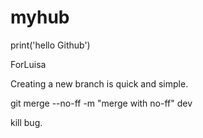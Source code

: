 # myhub
print('hello Github')

ForLuisa

Creating a new branch is quick and simple.

git merge --no-ff -m "merge with no-ff" dev

kill bug.
